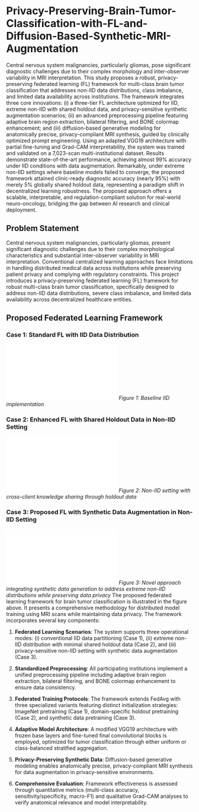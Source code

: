 # Privacy-Preserving-Brain-Tumor-Classification-with-FL-and-Diffusion-Based-Synthetic-MRI-Augmentation

Central nervous system malignancies, particularly gliomas, pose significant diagnostic challenges due to their complex morphology and inter-observer variability in MRI interpretation. This study proposes a robust, privacy-preserving federated learning (FL) framework for multi-class brain tumor classification that addresses non-IID data distributions, class imbalance, and limited data availability across institutions. The framework integrates three core innovations: (i) a three-tier FL architecture optimized for IID, extreme non-IID with shared holdout data, and privacy-sensitive synthetic augmentation scenarios; (ii) an advanced preprocessing pipeline featuring adaptive brain region extraction, bilateral filtering, and BONE colormap enhancement; and (iii) diffusion-based generative modeling for anatomically precise, privacy-compliant MRI synthesis, guided by clinically optimized prompt engineering. Using an adapted VGG19 architecture with partial fine-tuning and Grad-CAM interpretability, the system was trained and validated on a 7,023-scan multi-institutional dataset. Results demonstrate state-of-the-art performance, achieving almost 99\% accuracy under IID conditions with data augmentation. Remarkably, under extreme non-IID settings where baseline models failed to converge, the proposed framework attained clinic-ready diagnostic accuracy (nearly 95\%) with merely 5\% globally shared holdout data, representing a paradigm shift in decentralized learning robustness. The proposed approach offers a scalable, interpretable, and regulation-compliant solution for real-world neuro-oncology, bridging the gap between AI research and clinical deployment. 

## **Problem Statement**

Central nervous system malignancies, particularly gliomas, present significant diagnostic challenges due to their complex morphological characteristics and substantial inter-observer variability in MRI interpretation. Conventional centralized learning approaches face limitations in handling distributed medical data across institutions while preserving patient privacy and complying with regulatory constraints. This project introduces a privacy-preserving federated learning (FL) framework for robust multi-class brain tumor classification, specifically designed to address non-IID data distributions, severe class imbalance, and limited data availability across decentralized healthcare entities.

## Proposed Federated Learning Framework

### Case 1: Standard FL with IID Data Distribution
![Case 1: Standard FL with IID Data Distribution](Framework1-iid.pdf)
*Figure 1: Baseline IID implementation*

### Case 2: Enhanced FL with Shared Holdout Data in Non-IID Setting  
![Case 2: Enhanced FL with Shared Holdout Data in Non-IID Setting](Framework2-noniid.pdf)
*Figure 2: Non-IID setting with cross-client knowledge sharing through holdout data*

### Case 3: Proposed FL with Synthetic Data Augmentation in Non-IID Setting
![Case 3: Proposed FL with Synthetic Data Augmentation in Non-IID Setting](Framework3-synthetic.pdf)
*Figure 3: Novel approach integrating synthetic data generation to address extreme non-IID distributions while preserving data privacy*
The proposed federated learning framework for brain tumor classification is illustrated in the figure above. It presents a comprehensive methodology for distributed model training using MRI scans while maintaining data privacy. The framework incorporates several key components:

1.  **Federated Learning Scenarios**: The system supports three operational modes: (i) conventional IID data partitioning (Case 1), (ii) extreme non-IID distribution with minimal shared holdout data (Case 2), and (iii) privacy-sensitive non-IID setting with synthetic data augmentation (Case 3).

2.  **Standardized Preprocessing**: All participating institutions implement a unified preprocessing pipeline including adaptive brain region extraction, bilateral filtering, and BONE colormap enhancement to ensure data consistency.

3.  **Federated Training Protocols**: The framework extends FedAvg with three specialized variants featuring distinct initialization strategies: ImageNet pretraining (Case 1), domain-specific holdout pretraining (Case 2), and synthetic data pretraining (Case 3).

4.  **Adaptive Model Architecture**: A modified VGG19 architecture with frozen base layers and fine-tuned final convolutional blocks is employed, optimized for tumor classification through either uniform or class-balanced stratified aggregation.

5.  **Privacy-Preserving Synthetic Data**: Diffusion-based generative modeling enables anatomically precise, privacy-compliant MRI synthesis for data augmentation in privacy-sensitive environments.

6.  **Comprehensive Evaluation**: Framework effectiveness is assessed through quantitative metrics (multi-class accuracy, sensitivity/specificity, macro-F1) and qualitative Grad-CAM analyses to verify anatomical relevance and model interpretability.
